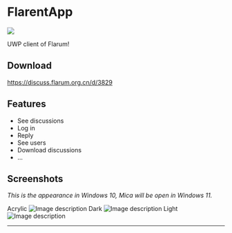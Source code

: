 # FlarentApp
![](https://build.appcenter.ms/v0.1/apps/4a78e810-f5da-4167-8856-860ef8c3d95e/branches/master/badge)

UWP client of Flarum!
## Download
https://discuss.flarum.org.cn/d/3829
## Features
- See discussions
- Log in
- Reply
- See users
- Download discussions
- ...
## Screenshots
_*This is the appearance in Windows 10, Mica will be open in Windows 11.*_

Acrylic
![Image description](https://flarum.csur.fun/2022-07-24/1658668357-178520-image.png)
Dark
![Image description](https://flarum.csur.fun/2022-07-24/1658668476-872335-image.png)
Light
![Image description](https://flarum.csur.fun/2022-07-24/1658668768-184430-image.png)
***
